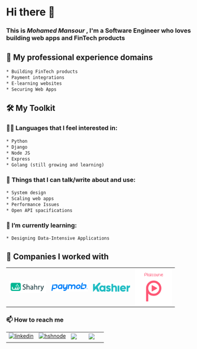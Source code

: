 # Hi there 👋

<!--
**mohamedmansor/mohamedmansor** is a ✨ _special_ ✨ repository because its `README.md` (this file) appears on your GitHub profile.

Here are some ideas to get you started:

- 🔭 I’m currently working on ...
- 🌱 I’m currently learning ...
- 👯 I’m looking to collaborate on ...
- 🤔 I’m looking for help with ...
- 💬 Ask me about ...
- 📫 How to reach me: ...
- 😄 Pronouns: ...
- ⚡ Fun fact: ...
-->

### This is ***Mohamed Mansour*** , I'm a Software Engineer who loves building web apps and FinTech products

## 🔭 My professional experience domains

    * Building FinTech products
    * Payment integrations
    * E-learning websites
    * Securing Web Apps

## 🛠 My Toolkit

### 👨‍💻 **Languages that I feel interested in:**

    * Python
    * Django
    * Node JS
    * Express
    * Golang (still growing and learning)

### 💬 **Things that I can talk/write about and use:**  

    * System design
    * Scaling web apps
    * Performance Issues
    * Open API spacifications

### 🌱 **I’m currently learning:**

    * Designing Data-Intensive Applications

## 🏢 Companies I worked with

<table border=0 cellspacing=0 cellpadding=0 rules=none align="center"  overflow-y="hidden">

<td>
    <a href= "https://shahry.app" target="_blank" rel="noopener noreferrer"><img hight="100" width="100" alt="Shahry" align="center" src="assets/Shahry.png"></a>
</td>
<td>
    <a href= "https://paymob.com/" target="_blank" rel="noopener noreferrer"> <img hight="100" width="100" alt="Paymob" align="center" src="assets/Paymob.png"></a>
</td>
<td>
    <a href= "https://www.kashier.io/" target="_blank" rel="noopener noreferrer"> <img hight="100" width="100" alt="Kashier" align="center" src="assets/Kashier.png"></a>
</td>
<td>
    <a href= "https://platcourse.com/" target="_blank" rel="noopener noreferrer"> <img hight="100" width="100" alt="Kashier" align="center" src="assets/PlatCourse.png"></a>
</td>

</table>

### 📫 How to reach me

<table border=0 cellspacing=0 cellpadding=0 rules=none align="center"  overflow-y="hidden">
<td>
    <a href="https://www.linkedin.com/in/mohamed-mansor" target="_blank">
    <img src=https://img.shields.io/badge/linkedin-%2300acee.svg?color=405DE6&style=for-the-badge&logo=linkedin&logoColor=white alt=linkedin style="margin-bottom: 5px;"/>
</td>
<td>
    <a href="https://mohamedmansour.hashnode.dev" target="_blank">
    <img src=https://img.shields.io/badge/hashnode-%2300acee.svg?color=2962FF&style=for-the-badge&logo=hashnode&logoColor=white alt=hshnode style="margin-bottom: 5px;" />
</td>
<td>
    <a target="_blank" href="https://medium.com/@mohamedmansormemo"><img src="https://img.shields.io/badge/Medium-12100E?style=for-the-badge&logo=medium&logoColor=white"></img></a>
</td>
<td>
    &emsp;
    <a target="_blank" href="mailto:mohamedmansor212@gmail.com">
    <img src="https://img.shields.io/badge/-Gmail-D14836?style=for-the-badge&logo=Gmail&logoColor=white"></img></a>
    &emsp;
</td>
</table>
